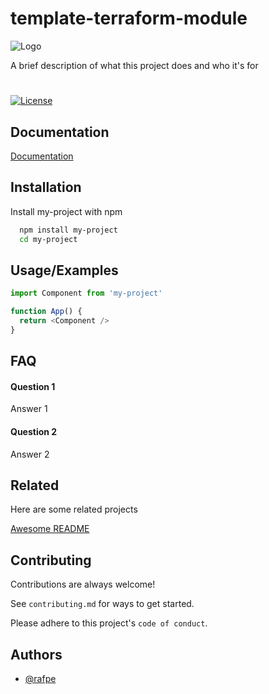 # template-terraform-module

![Logo](https://img.raftech.nl/white_logo_color1_background.png)

A brief description of what this project does and who it's for



#
[![License](https://img.shields.io/github/license/raftechnl/terrafile)](./LICENSE)


## Documentation

[Documentation](https://linktodocumentation)


## Installation

Install my-project with npm

```bash
  npm install my-project
  cd my-project
```
    
## Usage/Examples

```javascript
import Component from 'my-project'

function App() {
  return <Component />
}
```


## FAQ

#### Question 1

Answer 1

#### Question 2

Answer 2


## Related

Here are some related projects

[Awesome README](https://github.com/matiassingers/awesome-readme)


## Contributing

Contributions are always welcome!

See `contributing.md` for ways to get started.

Please adhere to this project's `code of conduct`.


## Authors

- [@rafpe](https://www.github.com/rafpe)

